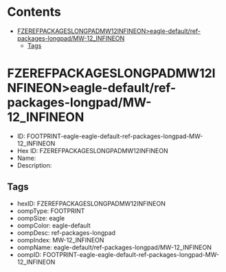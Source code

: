 



Contents
========

* [FZEREFPACKAGESLONGPADMW12INFINEON>eagle-default/ref-packages-longpad/MW-12_INFINEON](#fzerefpackageslongpadmw12infineoneagle-defaultref-packages-longpadmw-12_infineon)
	* [Tags](#tags)

# FZEREFPACKAGESLONGPADMW12INFINEON>eagle-default/ref-packages-longpad/MW-12_INFINEON

- ID: FOOTPRINT-eagle-eagle-default-ref-packages-longpad-MW-12_INFINEON
- Hex ID: FZEREFPACKAGESLONGPADMW12INFINEON
- Name: 
- Description: 

## Tags

- hexID: FZEREFPACKAGESLONGPADMW12INFINEON
- oompType: FOOTPRINT
- oompSize: eagle
- oompColor: eagle-default
- oompDesc: ref-packages-longpad
- oompIndex: MW-12_INFINEON
- oompName: eagle-default/ref-packages-longpad/MW-12_INFINEON
- oompID: FOOTPRINT-eagle-eagle-default-ref-packages-longpad-MW-12_INFINEON
